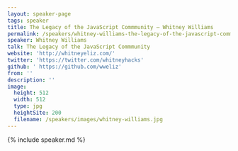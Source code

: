 ```yaml
---
layout: speaker-page
tags: speaker
title: The Legacy of the JavaScript Commmunity – Whitney Williams
permalink: /speakers/whitney-williams-the-legacy-of-the-javascript-commmunity.html
speaker: Whitney Williams
talk: The Legacy of the JavaScript Commmunity
website: 'http://whitneyeliz.com/'
twitter: 'https://twitter.com/whitneyhacks'
github: ' https://github.com/wweliz'
from: ''
description: ''
image:
  height: 512
  width: 512
  type: jpg
  heightSite: 200
  filename: /speakers/images/whitney-williams.jpg
---
```


{% include speaker.md %}
